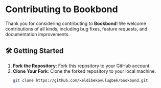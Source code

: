 # Contributing to Bookbond

Thank you for considering contributing to **Bookbond**! We welcome contributions of all kinds, including bug fixes, feature requests, and documentation improvements.

## 🛠 Getting Started

1. **Fork the Repository**: Fork this repository to your GitHub account.
2. **Clone Your Fork**: Clone the forked repository to your local machine.
   ```bash
   git clone https://github.com/keldibekovulugbek/bookbond.git
